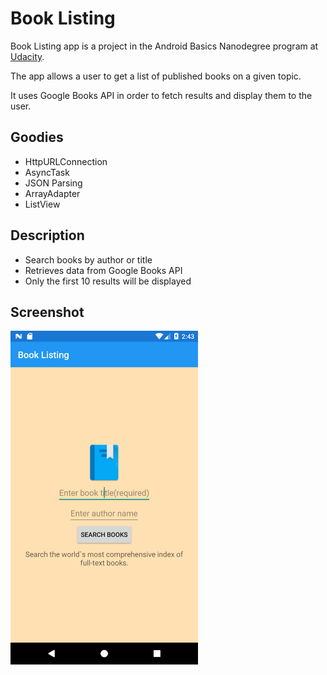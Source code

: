 <h1>Book Listing</h1>
<p>Book Listing app is a project in the Android Basics Nanodegree program at <a href="https://eu.udacity.com/">Udacity</a>.</p>

<p>The app allows a user to get a list of published books on a given topic.</p>
<p>It uses Google Books API in order to fetch results and display them to the user.</p>

<h2>Goodies</h2>
<ul>
	<li>HttpURLConnection</li>
	<li>AsyncTask</li>
	<li>JSON Parsing</li>
	<li>ArrayAdapter</li>
	<li>ListView</li>
</ul>

<h2>Description</h2>
<ul>
	<li>Search books by author or title</li>
	<li>Retrieves data from Google Books API</li>
	<li>Only the first 10 results will be displayed</li>
</ul>

<h2>Screenshot</h2>

<img src="https://github.com/AdrianManole/BookListing/blob/master/home%20screen.png" alt="home screen" width=300/>
